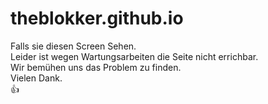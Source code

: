# theblokker.github.io

Falls sie diesen Screen Sehen. <br>
Leider ist wegen Wartungsarbeiten die Seite nicht errichbar. 
<br> Wir bemühen uns das Problem zu finden. <br> Vielen Dank. <br>
        &#128077;
